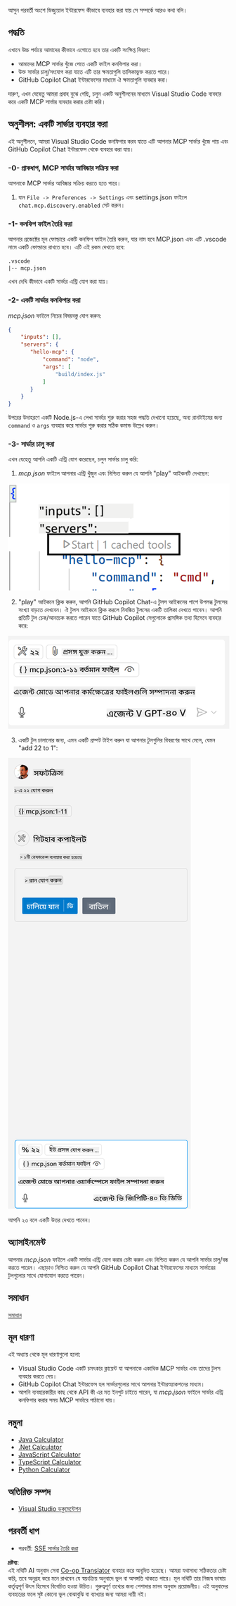 <!--
CO_OP_TRANSLATOR_METADATA:
{
  "original_hash": "0eb9557780cd0a2551cdb8a16c886b51",
  "translation_date": "2025-06-17T15:31:22+00:00",
  "source_file": "03-GettingStarted/04-vscode/README.md",
  "language_code": "bn"
}
-->
আসুন পরবর্তী অংশে ভিজ্যুয়াল ইন্টারফেস কীভাবে ব্যবহার করা যায় সে সম্পর্কে আরও কথা বলি।

## পদ্ধতি

এখানে উচ্চ পর্যায়ে আমাদের কীভাবে এগোতে হবে তার একটি সংক্ষিপ্ত বিবরণ:

- আমাদের MCP সার্ভার খুঁজে পেতে একটি ফাইল কনফিগার করা।
- উক্ত সার্ভার চালু/সংযোগ করা যাতে এটি তার ক্ষমতাগুলি তালিকাভুক্ত করতে পারে।
- GitHub Copilot Chat ইন্টারফেসের মাধ্যমে ঐ ক্ষমতাগুলি ব্যবহার করা।

দারুণ, এখন যেহেতু আমরা প্রবাহ বুঝে গেছি, চলুন একটি অনুশীলনের মাধ্যমে Visual Studio Code ব্যবহার করে একটি MCP সার্ভার ব্যবহার করার চেষ্টা করি।

## অনুশীলন: একটি সার্ভার ব্যবহার করা

এই অনুশীলনে, আমরা Visual Studio Code কনফিগার করব যাতে এটি আপনার MCP সার্ভার খুঁজে পায় এবং GitHub Copilot Chat ইন্টারফেস থেকে ব্যবহার করা যায়।

### -0- প্রাকধাপ, MCP সার্ভার আবিষ্কার সক্রিয় করা

আপনাকে MCP সার্ভার আবিষ্কার সক্রিয় করতে হতে পারে।

1. যান `File -> Preferences -> Settings` এবং settings.json ফাইলে `chat.mcp.discovery.enabled` সেট করুন।

### -1- কনফিগ ফাইল তৈরি করা

আপনার প্রজেক্টের মূল ফোল্ডারে একটি কনফিগ ফাইল তৈরি করুন, যার নাম হবে MCP.json এবং এটি .vscode নামে একটি ফোল্ডারে রাখতে হবে। এটি এই রকম দেখতে হবে:

```text
.vscode
|-- mcp.json
```

এখন দেখি কীভাবে একটি সার্ভার এন্ট্রি যোগ করা যায়।

### -2- একটি সার্ভার কনফিগার করা

*mcp.json* ফাইলে নিচের বিষয়বস্তু যোগ করুন:

```json
{
    "inputs": [],
    "servers": {
       "hello-mcp": {
           "command": "node",
           "args": [
               "build/index.js"
           ]
       }
    }
}
```

উপরের উদাহরণে একটি Node.js-এ লেখা সার্ভার শুরু করার সহজ পদ্ধতি দেখানো হয়েছে, অন্য রানটাইমের জন্য `command` ও `args` ব্যবহার করে সার্ভার শুরু করার সঠিক কমান্ড উল্লেখ করুন।

### -3- সার্ভার চালু করা

এখন যেহেতু আপনি একটি এন্ট্রি যোগ করেছেন, চলুন সার্ভার চালু করি:

1. *mcp.json* ফাইলে আপনার এন্ট্রি খুঁজুন এবং নিশ্চিত করুন যে আপনি "play" আইকনটি দেখছেন:

  ![Visual Studio Code-এ সার্ভার চালু করা](../../../../translated_images/vscode-start-server.8e3c986612e3555de47e5b1e37b2f3020457eeb6a206568570fd74a17e3796ad.bn.png)  

2. "play" আইকনে ক্লিক করুন, আপনি GitHub Copilot Chat-এ টুলস আইকনের পাশে উপলব্ধ টুলসের সংখ্যা বাড়তে দেখবেন। ঐ টুলস আইকনে ক্লিক করলে নিবন্ধিত টুলসের একটি তালিকা দেখতে পাবেন। আপনি প্রতিটি টুল চেক/আনচেক করতে পারেন যাতে GitHub Copilot সেগুলোকে প্রাসঙ্গিক তথ্য হিসেবে ব্যবহার করে:

  ![Visual Studio Code-এ টুলস আইকন](../../../../translated_images/vscode-tool.0b3bbea2fb7d8c26ddf573cad15ef654e55302a323267d8ee6bd742fe7df7fed.bn.png)

3. একটি টুল চালানোর জন্য, এমন একটি প্রম্পট টাইপ করুন যা আপনার টুলগুলির বিবরণের সাথে মেলে, যেমন "add 22 to 1":

  ![GitHub Copilot থেকে একটি টুল চালানো](../../../../translated_images/vscode-agent.d5a0e0b897331060518fe3f13907677ef52b879db98c64d68a38338608f3751e.bn.png)

  আপনি ২৩ বলে একটি উত্তর দেখতে পাবেন।

## অ্যাসাইনমেন্ট

আপনার *mcp.json* ফাইলে একটি সার্ভার এন্ট্রি যোগ করার চেষ্টা করুন এবং নিশ্চিত করুন যে আপনি সার্ভার চালু/বন্ধ করতে পারেন। এছাড়াও নিশ্চিত করুন যে আপনি GitHub Copilot Chat ইন্টারফেসের মাধ্যমে সার্ভারের টুলগুলোর সাথে যোগাযোগ করতে পারেন।

## সমাধান

[সমাধান](./solution/README.md)

## মূল ধারণা

এই অধ্যায় থেকে মূল ধারণাগুলো হলো:

- Visual Studio Code একটি চমৎকার ক্লায়েন্ট যা আপনাকে একাধিক MCP সার্ভার এবং তাদের টুলস ব্যবহার করতে দেয়।
- GitHub Copilot Chat ইন্টারফেস হল সার্ভারগুলোর সাথে আপনার ইন্টারঅ্যাকশনের মাধ্যম।
- আপনি ব্যবহারকারীর কাছ থেকে API কী এর মত ইনপুট চাইতে পারেন, যা *mcp.json* ফাইলে সার্ভার এন্ট্রি কনফিগার করার সময় MCP সার্ভারে পাঠানো যায়।

## নমুনা

- [Java Calculator](../samples/java/calculator/README.md)
- [.Net Calculator](../../../../03-GettingStarted/samples/csharp)
- [JavaScript Calculator](../samples/javascript/README.md)
- [TypeScript Calculator](../samples/typescript/README.md)
- [Python Calculator](../../../../03-GettingStarted/samples/python)

## অতিরিক্ত সম্পদ

- [Visual Studio ডকুমেন্টেশন](https://code.visualstudio.com/docs/copilot/chat/mcp-servers)

## পরবর্তী ধাপ

- পরবর্তী: [SSE সার্ভার তৈরি করা](/03-GettingStarted/05-sse-server/README.md)

**দ্রষ্টব্য**:  
এই নথিটি AI অনুবাদ সেবা [Co-op Translator](https://github.com/Azure/co-op-translator) ব্যবহার করে অনূদিত হয়েছে। আমরা যথাসাধ্য সঠিকতার চেষ্টা করি, তবে অনুগ্রহ করে মনে রাখবেন যে স্বয়ংক্রিয় অনুবাদে ভুল বা অসঙ্গতি থাকতে পারে। মূল নথিটি তার নিজস্ব ভাষায় কর্তৃত্বপূর্ণ উৎস হিসেবে বিবেচিত হওয়া উচিত। গুরুত্বপূর্ণ তথ্যের জন্য পেশাদার মানব অনুবাদ প্রয়োজনীয়। এই অনুবাদের ব্যবহারের ফলে সৃষ্ট কোনো ভুল বোঝাবুঝি বা ব্যাখ্যার জন্য আমরা দায়ী নই।